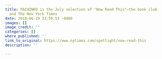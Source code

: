 ```yaml
---
title: PACHINKO is the July selection of "Now Read This"—the book club of PBS NewsHour
  and The New York Times
date: 2018-06-29 23:59:53 -0400
images: []
image_credit: ''
categories: []
where_published: ''
link_to_original: https://www.nytimes.com/spotlight/now-read-this
description: ''

---
```

